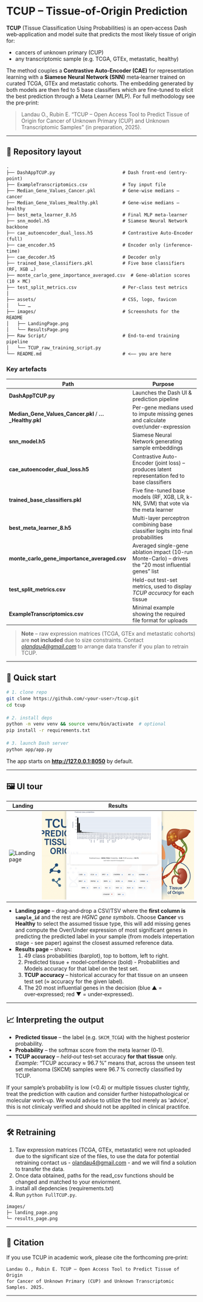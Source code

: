 # TCUP – Tissue‑of‑Origin Prediction

**TCUP** (Tissue Classification Using Probabilities) is an open‑access Dash web‑application and model suite that predicts the most likely tissue of origin for:

* cancers of unknown primary (CUP)  
* any transcriptomic sample (e.g. TCGA, GTEx, metastatic, healthy)

The method couples a **Contrastive Auto‑Encoder (CAE)** for representation learning with a **Siamese Neural Network (SNN)** meta‑learner trained on curated TCGA, GTEx and metastatic cohorts. The embedding generated by both models are then fed to 5 base classifiers which are fine-tuned to elicit the best prediction through a Meta Learner (MLP).   For full methodology see the pre‑print:

> Landau O., Rubin E. “TCUP – Open Access Tool to Predict Tissue of Origin for Cancer of Unknown Primary (CUP) and Unknown Transcriptomic Samples” (in preparation, 2025).

---

## 🌳 Repository layout

```text
.
├── DashAppTCUP.py                         # Dash front-end (entry-point)
├── ExampleTranscriptomics.csv             # Toy input file
├── Median_Gene_Values_Cancer.pkl          # Gene-wise medians – cancer
├── Median_Gene_Values_Healthy.pkl         # Gene-wise medians – healthy
├── best_meta_learner_8.h5                 # Final MLP meta-learner
├── snn_model.h5                           # Siamese Neural Network backbone
├── cae_autoencoder_dual_loss.h5           # Contrastive Auto-Encoder (full)
├── cae_encoder.h5                         # Encoder only (inference-time)
├── cae_decoder.h5                         # Decoder only
├── trained_base_classifiers.pkl           # Five base classifiers (RF, XGB …)
├── monte_carlo_gene_importance_averaged.csv  # Gene-ablation scores (10 × MC)
├── test_split_metrics.csv                 # Per-class test metrics
│
├── assets/                                # CSS, logo, favicon
│   └── …
├── images/                                # Screenshots for the README
│   ├── LandingPage.png
│   └── ResultsPage.png
├── Raw Script/                            # End-to-end training pipeline
│   └── TCUP_raw_training_script.py
└── README.md                              # <–– you are here

```

### Key artefacts

| Path | Purpose |
|------|---------|
| **DashAppTCUP.py** | Launches the Dash UI & prediction pipeline |
| **Median_Gene_Values_Cancer.pkl** / **…_Healthy.pkl** | Per-gene medians used to impute missing genes and calculate over/under-expression |
| **snn_model.h5** | Siamese Neural Network generating sample embeddings |
| **cae_autoencoder_dual_loss.h5** | Contrastive Auto-Encoder (joint loss) – produces latent representation fed to base classifiers |
| **trained_base_classifiers.pkl** | Five fine-tuned base models (RF, XGB, LR, k-NN, SVM) that vote via the meta learner |
| **best_meta_learner_8.h5** | Multi-layer perceptron combining base classifier logits into final probabilities |
| **monte_carlo_gene_importance_averaged.csv** | Averaged single-gene ablation impact (10-run Monte-Carlo) – drives the “20 most influential genes” list |
| **test_split_metrics.csv** | Held-out test-set metrics, used to display *TCUP accuracy* for each tissue |
| **ExampleTranscriptomics.csv** | Minimal example showing the required file format for uploads |

> **Note** – raw expression matrices (TCGA, GTEx and metastatic cohorts) are **not included** due to size constraints. Contact *olandau4@gmail.com* to arrange data transfer if you plan to retrain TCUP.

---

## 🚀 Quick start

```bash
# 1. clone repo
git clone https://github.com/<your‑user>/tcup.git
cd tcup

# 2. install deps
python -m venv venv && source venv/bin/activate  # optional
pip install -r requirements.txt

# 3. launch Dash server
python app/app.py
```

The app starts on **http://127.0.0.1:8050** by default.

---

## 🖼  UI tour

| Landing | Results |
|---------|---------|
| ![Landing page](images/LandingPage.png) | ![Results page](images/ResultsPage.png) |

* **Landing page** – drag‑and‑drop a CSV/TSV where the **first column is `sample_id`** and the rest are *HGNC gene symbols*. Choose **Cancer** vs **Healthy** to select the assumed tissue type, this will add missing genes and compute the Over/Under expression of most significant genes in predicting the predicted label in your sample (from models intepertation stage - see paper) against the closest assumed reference data.  
* **Results page** – shows:  
  1. 49 class probabilities (barplot), top to bottom, left to right.  
  2. Predicted tissue + model‑confidence (bold) - Probabilities and Models accuracy for that label on the test set.  
  3. **TCUP accuracy** – historical accuracy for that tissue on an unseen test set (≈ accuracy for the given label).  
  4. The 20 most influential genes in the decision (blue ▲ = over‑expressed; red ▼ = under‑expressed).

---

## 📈 Interpreting the output

* **Predicted tissue** – the label (e.g. `SKCM_TCGA`) with the highest posterior probability.  
* **Probability** – the softmax score from the meta learner (0‑1).  
* **TCUP accuracy** – *held‑out* test‑set accuracy **for that tissue** only.  
  *Example*: “TCUP accuracy ≈ 96.7 %” means that, across the unseen test set melanoma (SKCM) samples were 96.7 %  correctly classified by TCUP.

If your sample’s probability is low (<0.4) or multiple tissues cluster tightly, treat the prediction with caution and consider further histopathological or molecular work‑up. We would advise to utilize the tool merely as 'advice', this is not clinicaly verified and should not be applited in clinical practifce.  

---

## 🛠  Retraining

1. Taw expression matrices (TCGA, GTEx, metastatic) were not uploaded due to the significant size of the files, to use the data for potential retraining contact us - olandau4@gmail.com - and we will find a solution to transfer the data. 
2. Once data obtained, paths for the read_csv functions should be changed and matched to your enviorment.
3. install all depdencies (requirements.txt)
4. Run `python FullTCUP.py`.  


```
images/
├─ landing_page.png
└─ results_page.png
```
---

## 📜 Citation

If you use TCUP in academic work, please cite the forthcoming pre‑print:

```
Landau O., Rubin E. TCUP – Open Access Tool to Predict Tissue of Origin
for Cancer of Unknown Primary (CUP) and Unknown Transcriptomic Samples. 2025.
```

---
